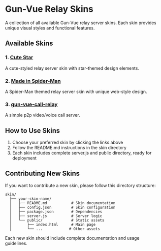 # Gun-Vue Relay Skins

A collection of all available Gun-Vue relay server skins. Each skin provides unique visual styles and functional features.

## Available Skins

### 1. [Cute Star](./cutestar)
A cute-styled relay server skin with star-themed design elements.

### 2. [Made in Spider-Man](./made%20in%20spider-man)
A Spider-Man themed relay server skin with unique web-style design.

### 3. [gun-vue-call-relay](./gun-vue-call-relay)
A simple p2p video/voice call server.

## How to Use Skins

1. Choose your preferred skin by clicking the links above
2. Follow the README.md instructions in the skin directory
3. Each skin includes complete server.js and public directory, ready for deployment

## Contributing New Skins

If you want to contribute a new skin, please follow this directory structure:

```
skin/
  ├── your-skin-name/
  │   ├── README.md           # Skin documentation
  │   ├── config.json         # Skin configuration
  │   ├── package.json        # Dependencies
  │   ├── server.js           # Server logic
  │   └── public/             # Static assets
  │       ├── index.html      # Main page
  │       └── ...            # Other assets
```

Each new skin should include complete documentation and usage guidelines. 

